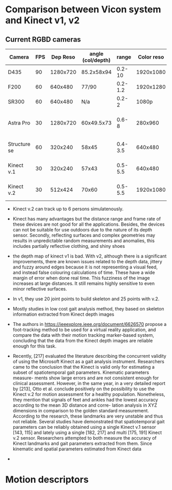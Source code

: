 # Comparison between Vicon system and Kinect v1, v2
## Current RGBD cameras
| Camera  	| FPS	 | Dep Reso  | angle (col/depth) | range	| Color reso  | OS	    | Sofware		        | Price		|
| ------- 	| ------ | --------- | ----------------- | ------------ | ----------- | ----------- | ------------------------  | ------------- |
| D435    	| 90   	 | 1280x720  | 85.2x58x94	 | 0.2-10	| 1920x1080   | Win8 +      | SDK Real Sense v2		| 170$		|
| F200    	| 60	 | 640x480   | 77/90		 | 0.2-1.2	| 1920x1280   |	Win8 +	    | SDK Real Sense		|		|
| SR300   	| 60     | 640x480   | N/a		 | 0.2-2	| 1080p	      |	Win10	    | SDK Real Sense		|		|
| Astra Pro   	| 30	 | 1280x720  | 60x49.5x73	 | 0.6-8	| 280x960     | Win,Linux   | Orbbec Astra SDK + OpenNI	| 149.99	|
| Structure se  | 60	 | 320x240   | 58x45		 | 0.4-3.5	| 640x480     | MAC,Win     | Window SDK, OpenNI	| 379+		|
| Kinect v.1    | 30	 | 320x240   | 57x43		 | 0.5-5.5	| 640x480     |	Win7+,Linux | Microsoft SDK, OpenNI	|		|
| Kinect v.2    | 30	 | 512x424   | 70x60		 | 0.5-5.5	| 1920x1080   | Win8+       | Microsoft SDK, OpenNI	|		|

- Kinect v.2 can track up to 6 persons simulatenously.

- Kinect has many advantages but the distance range and frame rate of these devices are not good for all the applications. Besides,
 the devices can not be suitable for use outdoors due to the nature of its depth sensor. Secondly, reflecting surfaces and complex geometries may results in unpredictable random measurements and anomalies, this includes partially reflective clothing, and shiny shoes

- the depth map of kinect v1 is bad. With v2, although there is a significant improvements, there are known issues related to the depth data, jittery and fuzzy around edges because it is not representing a visual feed, and instead false colouring calculations of time. These have a wide margin of error when done real time. This fuzziness of the image increases at large distances. It still remains highly sensitive to even minor reflective surfaces.

- In v1, they use 20 joint points to build skeleton and 25 points with v.2. 

- Mostly studies in low cost gait analysis method, they based on skeleton information extracted from Kinect depth images
- The authors in https://ieeexplore.ieee.org/document/6626570 propose a foot-tracking method to be used for a virtual reality application,
and compare the data with their motion tracking marker-based system, concluding that the data
from the Kinect depth images are reliable enough for this task.

- Recently, [217] evaluated the literature describing the concurrent validity of using the Microsoft
Kinect as a gait analysis instrument. Researchers came to the conclusion that the Kinect is valid
only for estimating a subset of spatiotemporal gait parameters. Kinematic parameters measure-
ments show large errors and are not consistent enough for clinical assessment. However, in the
same year, in a very detailed report by [213], Otto et al. conclude positively on the possibility to
use the Kinect v.2 for motion assessment for a healthy population. Nonetheless, they mention that
signals of feet and ankles had the lowest accuracy according to the mean 3D distance and corre-
lation analysis in XYZ dimensions in comparison to the golden standard measurement. According
to the research, these landmarks are very unstable and thus not reliable.
Several studies have demonstrated that spatiotemporal gait parameters can be reliably obtained
using a single Kinect v.1 sensor [143, 115] and lately using a single [182, 217] and multi [175, 191]
Kinect v.2 sensor. Researchers attempted to both measure the accuracy of Kinect landmarks
and gait parameters extracted from them. Since kinematic and spatial parameters estimated
from Kinect data

- 

# Motion descriptors

